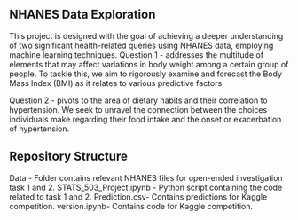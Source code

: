 
## NHANES Data Exploration

This project is designed with the goal of achieving a deeper understanding of two significant
health-related queries using NHANES data, employing machine learning techniques.
Question 1 - addresses the multitude of elements that may affect variations in body weight
among a certain group of people. To tackle this, we aim to rigorously examine and forecast
the Body Mass Index (BMI) as it relates to various predictive factors.


Question 2 - pivots to the area of dietary habits and their correlation to hypertension. We
seek to unravel the connection between the choices individuals make regarding their food
intake and the onset or exacerbation of hypertension.

## Repository Structure
Data - Folder contains relevant NHANES files for open-ended investigation task 1 and 2.
STATS_503_Project.ipynb - Python script containing the code related to task 1 and 2.
Prediction.csv- Contains predictions for Kaggle competition.
version.ipynb- Contains code for Kaggle competition.
